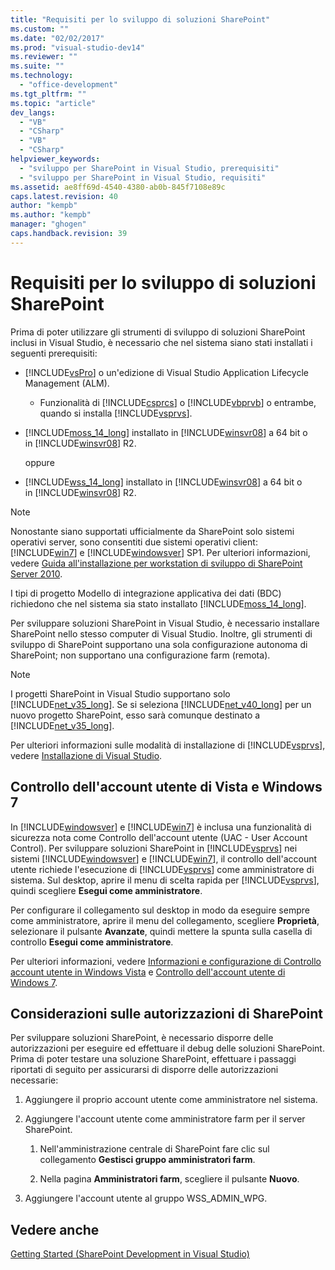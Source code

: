 ```yaml
---
title: "Requisiti per lo sviluppo di soluzioni SharePoint"
ms.custom: ""
ms.date: "02/02/2017"
ms.prod: "visual-studio-dev14"
ms.reviewer: ""
ms.suite: ""
ms.technology: 
  - "office-development"
ms.tgt_pltfrm: ""
ms.topic: "article"
dev_langs: 
  - "VB"
  - "CSharp"
  - "VB"
  - "CSharp"
helpviewer_keywords: 
  - "sviluppo per SharePoint in Visual Studio, prerequisiti"
  - "sviluppo per SharePoint in Visual Studio, requisiti"
ms.assetid: ae8ff69d-4540-4380-ab0b-845f7108e89c
caps.latest.revision: 40
author: "kempb"
ms.author: "kempb"
manager: "ghogen"
caps.handback.revision: 39
---
```

# Requisiti per lo sviluppo di soluzioni SharePoint
  Prima di poter utilizzare gli strumenti di sviluppo di soluzioni SharePoint inclusi in Visual Studio, è necessario che nel sistema siano stati installati i seguenti prerequisiti:  
  
-   [!INCLUDE[vsPro](../sharepoint/includes/vspro-md.md)] o un'edizione di Visual Studio Application Lifecycle Management \(ALM\).  
  
    -   Funzionalità di [!INCLUDE[csprcs](../sharepoint/includes/csprcs-md.md)] o [!INCLUDE[vbprvb](../sharepoint/includes/vbprvb-md.md)] o entrambe, quando si installa [!INCLUDE[vsprvs](../sharepoint/includes/vsprvs-md.md)].  
  
-   [!INCLUDE[moss_14_long](../sharepoint/includes/moss-14-long-md.md)] installato in [!INCLUDE[winsvr08](../sharepoint/includes/winsvr08-md.md)] a 64 bit o in [!INCLUDE[winsvr08](../sharepoint/includes/winsvr08-md.md)] R2.  
  
     oppure  
  
-   [!INCLUDE[wss_14_long](../sharepoint/includes/wss-14-long-md.md)] installato in [!INCLUDE[winsvr08](../sharepoint/includes/winsvr08-md.md)] a 64 bit o in [!INCLUDE[winsvr08](../sharepoint/includes/winsvr08-md.md)] R2.  
  
> [!NOTE]  
>  Nonostante siano supportati ufficialmente da SharePoint solo sistemi operativi server, sono consentiti due sistemi operativi client: [!INCLUDE[win7](../sharepoint/includes/win7-md.md)] e [!INCLUDE[windowsver](../sharepoint/includes/windowsver-md.md)] SP1.  Per ulteriori informazioni, vedere [Guida all'installazione per workstation di sviluppo di SharePoint Server 2010](http://go.microsoft.com/fwlink/?LinkID=164557).  
  
 I tipi di progetto Modello di integrazione applicativa dei dati \(BDC\) richiedono che nel sistema sia stato installato [!INCLUDE[moss_14_long](../sharepoint/includes/moss-14-long-md.md)].  
  
 Per sviluppare soluzioni SharePoint in Visual Studio, è necessario installare SharePoint nello stesso computer di Visual Studio.  Inoltre, gli strumenti di sviluppo di SharePoint supportano una sola configurazione autonoma di SharePoint; non supportano una configurazione farm \(remota\).  
  
> [!NOTE]  
>  I progetti SharePoint in Visual Studio supportano solo [!INCLUDE[net_v35_long](../sharepoint/includes/net-v35-long-md.md)].  Se si seleziona [!INCLUDE[net_v40_long](../sharepoint/includes/net-v40-long-md.md)] per un nuovo progetto SharePoint, esso sarà comunque destinato a [!INCLUDE[net_v35_long](../sharepoint/includes/net-v35-long-md.md)].  
  
 Per ulteriori informazioni sulle modalità di installazione di [!INCLUDE[vsprvs](../sharepoint/includes/vsprvs-md.md)], vedere [Installazione di Visual Studio](../Topic/Installing%20Visual%20Studio.md).  
  
## Controllo dell'account utente di Vista e Windows 7  
 In [!INCLUDE[windowsver](../sharepoint/includes/windowsver-md.md)] e [!INCLUDE[win7](../sharepoint/includes/win7-md.md)] è inclusa una funzionalità di sicurezza nota come Controllo dell'account utente \(UAC \- User Account Control\).  Per sviluppare soluzioni SharePoint in [!INCLUDE[vsprvs](../sharepoint/includes/vsprvs-md.md)] nei sistemi [!INCLUDE[windowsver](../sharepoint/includes/windowsver-md.md)] e [!INCLUDE[win7](../sharepoint/includes/win7-md.md)], il controllo dell'account utente richiede l'esecuzione di [!INCLUDE[vsprvs](../sharepoint/includes/vsprvs-md.md)] come amministratore di sistema.  Sul desktop, aprire il menu di scelta rapida per [!INCLUDE[vsprvs](../sharepoint/includes/vsprvs-md.md)], quindi scegliere **Esegui come amministratore**.  
  
 Per configurare il collegamento sul desktop in modo da eseguire sempre come amministratore, aprire il menu del collegamento, scegliere **Proprietà**, selezionare il pulsante **Avanzate**, quindi mettere la spunta sulla casella di controllo **Esegui come amministratore**.  
  
 Per ulteriori informazioni, vedere [Informazioni e configurazione di Controllo account utente in Windows Vista](http://go.microsoft.com/fwlink/?LinkID=156476) e [Controllo dell'account utente di Windows 7](http://go.microsoft.com/fwlink/?LinkId=177523).  
  
## Considerazioni sulle autorizzazioni di SharePoint  
 Per sviluppare soluzioni SharePoint, è necessario disporre delle autorizzazioni per eseguire ed effettuare il debug delle soluzioni SharePoint.  Prima di poter testare una soluzione SharePoint, effettuare i passaggi riportati di seguito per assicurarsi di disporre delle autorizzazioni necessarie:  
  
1.  Aggiungere il proprio account utente come amministratore nel sistema.  
  
2.  Aggiungere l'account utente come amministratore farm per il server SharePoint.  
  
    1.  Nell'amministrazione centrale di SharePoint fare clic sul collegamento **Gestisci gruppo amministratori farm**.  
  
    2.  Nella pagina **Amministratori farm**, scegliere il pulsante **Nuovo**.  
  
3.  Aggiungere l'account utente al gruppo WSS\_ADMIN\_WPG.  
  
## Vedere anche  
 [Getting Started &#40;SharePoint Development in Visual Studio&#41;](../sharepoint/getting-started-sharepoint-development-in-visual-studio.md)  
  
  